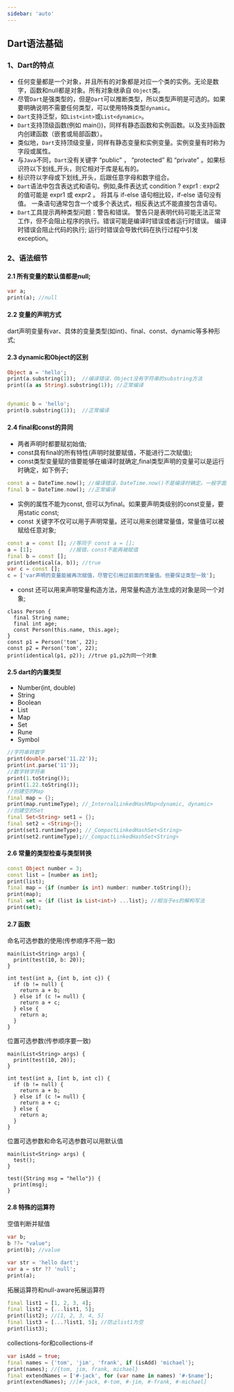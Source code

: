 ```yaml
---
sidebar: 'auto'
---
```

## Dart语法基础
### 1、Dart的特点
+ 任何变量都是一个对象，并且所有的对象都是对应一个类的实例。无论是数字，函数和null都是对象。所有对象继承自 `Object`类。
+ 尽管`Dart`是强类型的，但是`Dart`可以推断类型，所以类型声明是可选的。如果要明确说明不需要任何类型，可以使用特殊类型`dynamic`。
+ `Dart`支持泛型，如`List<int>`或`List<dynamic>`。
+ `Dart`支持顶级函数(例如 main())，同样有静态函数和实例函数。以及支持函数内创建函数（嵌套或局部函数）。
+ 类似地，`Dart`支持顶级变量，同样有静态变量和实例变量。实例变量有时称为字段或属性。
+ 与`Java`不同，`Dart`没有关键字 “public” ， “protected” 和 “private” 。如果标识符以下划线_开头，则它相对于库是私有的。
+ 标识符以字母或下划线_开头，后跟任意字母和数字组合。
+ `Dart`语法中包含表达式和语句。例如,条件表达式 condition ? expr1 : expr2 的值可能是 expr1 或 expr2 。 将其与 if-else 语句相比较，if-else 语句没有值。 一条语句通常包含一个或多个表达式，相反表达式不能直接包含语句。
+ `Dart`工具提示两种类型问题：警告和错误。 警告只是表明代码可能无法正常工作，但不会阻止程序的执行。错误可能是编译时错误或者运行时错误。 编译时错误会阻止代码的执行; 运行时错误会导致代码在执行过程中引发exception。
### 2、语法细节
#### 2.1 所有变量的默认值都是null;
```dart
var a;
print(a); //null
```
#### 2.2 变量的声明方式
dart声明变量有var、具体的变量类型(如int)、final、const、dynamic等多种形式;
#### 2.3 dynamic和Object的区别
```dart
Object a = 'hello';
print(a.substring(1));  //编译错误，Object没有字符串的substring方法
print((a as String).substring(1)); //正常编译


dynamic b = 'hello';
print(b.substring(1));  //正常编译
```
#### 2.4 final和const的异同
+ 两者声明时都要赋初始值;
+ const具有final的所有特性(声明时就要赋值，不能进行二次赋值);
+ const类型变量赋的值要能够在编译时就确定,final类型声明的变量可以是运行时确定，如下例子;
```dart
const a = DateTime.now(); //编译错误，DateTime.now()不是编译时确定。一般字面量都是编译时常量
final b = DateTime.now(); //正常编译
```
+ 实例的属性不能为const, 但可以为final。如果要声明类级别的const变量，要用static const;
+ const 关键字不仅可以用于声明常量。还可以用来创建常量值，常量值可以被赋给任意对象;
```dart
const a = const []; //等同于 const a = [];
a = [1];            //报错，const不能再被赋值
final b = const [];
print(identical(a, b)); //true
var c = const [];
c = ['var声明的变量能被再次赋值，尽管它引用过前面的常量值。但要保证类型一致'];
```
+ const 还可以用来声明常量构造方法，用常量构造方法生成的对象是同一个对象;
``` dart{8}
class Person {
  final String name;
  final int age;
  const Person(this.name, this.age);
}
const p1 = Person('tom', 22);
const p2 = Person('tom', 22);
print(identical(p1, p2)); //true p1,p2为同一个对象
```
#### 2.5 dart的内置类型
+ Number(int, double)
+ String
+ Boolean
+ List
+ Map
+ Set
+ Rune
+ Symbol
```dart
//字符串转数字
print(double.parse('11.22'));
print(int.parse('11'));
//数字转字符串
print(1.toString());
print(1.22.toString());
//创建空的Map
final map = {};
print(map.runtimeType); //_InternalLinkedHashMap<dynamic, dynamic>
//创建空的Set
final Set<String> set1 = {};
final set2 = <String>{};
print(set1.runtimeType); //_CompactLinkedHashSet<String>
print(set2.runtimeType);//_CompactLinkedHashSet<String>
```
#### 2.6 常量的类型检查与类型转换
```dart
const Object number = 3;
const list = [number as int];
print(list);
final map = {if (number is int) number: number.toString()};
print(map);
final set = {if (list is List<int>) ...list}; //相当于es的解构写法
print(set);
```
#### 2.7 函数
命名可选参数的使用(传参顺序不用一致)
``` dart{5}
main(List<String> args) {
  print(test(10, b: 20));
}

int test(int a, {int b, int c}) {
  if (b != null) {
    return a + b;
  } else if (c != null) {
    return a + c;
  } else {
    return a;
  }
}
```
位置可选参数(传参顺序要一致)
```dart{5}
main(List<String> args) {
  print(test(10, 20));
}

int test(int a, [int b, int c]) {
  if (b != null) {
    return a + b;
  } else if (c != null) {
    return a + c;
  } else {
    return a;
  }
}
```
位置可选参数和命名可选参数可以用默认值
```dart{5}
main(List<String> args) {
  test();
}

test({String msg = "hello"}) {
  print(msg);
}
```
#### 2.8 特殊的运算符
空值判断并赋值
```dart
var b;
b ??= "value";
print(b); //value
```
```dart
var str = 'hello dart';
var a = str ?? 'null';
print(a);
```
拓展运算符和null-aware拓展运算符
```dart
final list1 = [1, 2, 3, 4];
final list2 = [...list1, 5];
print(list2); //[1, 2, 3, 4, 5]
final list3 = [...?list1, 5]; //防止list1为空
print(list3);
```
collections-for和collections-if
```dart
var isAdd = true;
final names = {'tom', 'jim', 'frank', if (isAdd) 'michael'};
print(names); //{tom, jim, frank, michael}
final extendNames = ['#-jack', for (var name in names) '#-$name'];
print(extendNames); //[#-jack, #-tom, #-jim, #-frank, #-michael]
```

